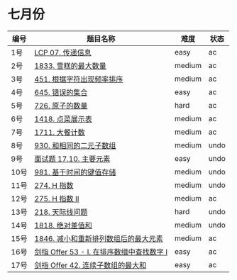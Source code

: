 # 七月份

**编号**|**题目名称**|**难度**|**状态**
--------|------------|--------|--------
1号|[LCP 07. 传递信息](./第1题%20LCP%2007.%20传递信息)|easy|ac
2号|[1833. 雪糕的最大数量](./第2题%201833.%20雪糕的最大数量)|medium|ac
3号|[451. 根据字符出现频率排序](./第3题%20451.%20根据字符出现频率排序)|medium|ac
4号|[645. 错误的集合](./第4题%20645.%20错误的集合)|easy|ac
5号|[726. 原子的数量](./第5题%20726.%20原子的数量)|hard|ac
6号|[1418. 点菜展示表](./第6题%201418.%20点菜展示表)|medium|ac
7号|[1711. 大餐计数](./第7题%201711.%20大餐计数)|medium|ac
8号|[930. 和相同的二元子数组](./第8题%20930.%20和相同的二元子数组)|medium|undo
9号|[面试题 17.10. 主要元素](./第9题%20面试题%2017.10.%20主要元素)|easy|undo
10号|[981. 基于时间的键值存储](./第10题%20981.%20基于时间的键值存储)|medium|undo
11号|[274. H 指数](./第11题%20274.%20H%20指数)|medium|undo
12号|[275. H 指数 II](./第12题%20275.%20H%20指数%20II)|medium|ac
13号|[218. 天际线问题](./第13题%20218.%20天际线问题)|hard|undo
14号|[1818. 绝对差值和](./第14题%201818.%20绝对差值和)|medium|undo
15号|[1846. 减小和重新排列数组后的最大元素](./第15题%201846.%20减小和重新排列数组后的最大元素)|medium|ac
16号|[剑指 Offer 53 - I. 在排序数组中查找数字 I](./第16题%20剑指%20Offer%2053%20-%20I.%20在排序数组中查找数字%20I)|easy|ac
17号|[剑指 Offer 42. 连续子数组的最大和](./第17题%20剑指%20Offer%2042.%20连续子数组的最大和)|easy|ac
